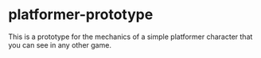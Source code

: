 # platformer-prototype
This is a prototype for the mechanics of a simple platformer character that you can see in any other game.
